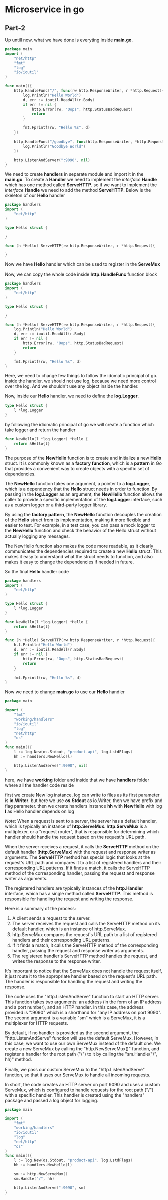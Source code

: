 # Microservice in go
## Part-2

Up untill now, what we have done is everyting inside **main.go**.
```go
package main
import (
    "net/http"
    "fmt"
    "log"
    "io/ioutil"
)

func main(){
    http.HandleFunc("/", func(rw http.ResponseWriter, r *http.Request){
        log.Println("Hello World")
        d, err := ioutil.ReadAll(r.Body)
        if err != nil {
            http.Error(rw, "Oops", http.StatusBadRequest)
            return
        }

        fmt.Fprintf(rw, "Hello %s", d)
    })

    http.HandleFunc("/goodbye", func(http.ResponseWriter, *http.Request){
        log.Println("Goodbye World")
    })

    http.ListenAndServer(":9090", nil)
}
```

We need to create **handlers** in separate module and import it in the **main.go**. To create a **Handler** we need to implement the *interface* **Handle** which has one method called **ServeHTTP**. so if we want to implement the *interface* **Handle** we need to add the method **ServeHTTP**. Below is the skeleton of our **Hello** handler

```go
package handlers
import (
    "net/http"
)

type Hello struct {

}

func (h *Hello) ServeHTTP(rw http.ResponseWriter, r *http.Request){

}
```

Now we have **Hello** handler which can be used to register in the **ServeMux**

Now, we can copy the whole code inside **http.HandleFunc** function block

```go
package handlers
import (
    "net/http"
)

type Hello struct {

}

func (h *Hello) ServeHTTP(rw http.ResponseWriter, r *http.Request){
    log.Println("Hello World")
    d, err := ioutil.ReadAll(r.Body)
    if err != nil {
        http.Error(rw, "Oops", http.StatusBadRequest)
        return
    }

    fmt.Fprintf(rw, "Hello %s", d)
}
```

Here, we need to change few things to follow the idomatic principal of go.
inside the handler, we should not use log, because we need more control over the log. And we shouldn't use any object inside the handler.

Now, inside our **Hello** handler, we need to define the **log.Logger**.
```go
type Hello struct {
    l *log.Logger
}
```
by following the idiomatic principal of go we will create a function which take logger and return the handler
```go
func NewHello(l *log.Logger) *Hello {
    return &Hello{l}
}
```

The purpose of the **NewHello** function is to create and initialize a new **Hello** struct. It is commonly known as a **factory function**, which is a **pattern** in Go that provides a convenient way to create objects with a specific set of dependencies.

The **NewHello** function takes one argument, a pointer to a **log.Logger**, which is a dependency that the **Hello** struct needs in order to function. By passing in the **log.Logger** as an argument, the **NewHello** function allows the caller to provide a specific implementation of the **log.Logger** interface, such as a custom logger or a third-party logger library.

By using the **factory pattern**, the **NewHello** function decouples the creation of the **Hello** struct from its implementation, making it more flexible and easier to test. For example, in a test case, you can pass a mock logger to the **NewHello** function and check the behavior of the Hello struct without actually logging any messages.

The NewHello function also makes the code more readable, as it clearly communicates the dependencies required to create a new **Hello** struct. This makes it easy to understand what the struct needs to function, and also makes it easy to change the dependencies if needed in future.

So the final **Hello** handler code
```go
package handlers
import (
    "net/http"
)

type Hello struct {
    l *log.Logger
}

func NewHello(l *log.Logger) *Hello {
    return &Hello{l}
}

func (h *Hello) ServeHTTP(rw http.ResponseWriter, r *http.Request){
    h.l.Println("Hello World")
    d, err := ioutil.ReadAll(r.Body)
    if err != nil {
        http.Error(rw, "Oops", http.StatusBadRequest)
        return
    }

    fmt.Fprintf(rw, "Hello %s", d)
}
```

Now we need to change **main.go** to use our **Hello** handler
```go
package main

import (
    "fmt"
    "working/handlers"
    "io/ioutil"
    "log"
    "net/http"
    "os"
)
func main(){
    l := log.New(os.Stdout, "product-api", log.LstdFlags)
    hh := handlers.NewHello(l)

    http.ListenAndServe(":9090", nil)
}
```

here, we have **working** folder and inside that we have **handlers** folder where all the handler code reside

first we create New log instance. log can write to files as its first parameter is **io.Writer**. but here we use **os.Stdout** as io.Writer, then we have prefix and flag parameter. then we create handlers instance **hh** with **NewHello** with log **l** as Hello handler depends on log


*Note*: When a request is sent to a server, the server has a default handler, which is typically an instance of **http.ServeMux**. **http.ServeMux** is a multiplexer, or a "request router", that is responsible for determining which handler should handle the request based on the request's URL path.

When the server receives a request, it calls the **ServeHTTP** method on the default handler (**http.ServeMux**) with the request and response writer as arguments. The **ServeHTTP** method has special logic that looks at the request's URL path and compares it to a list of registered handlers and their corresponding URL patterns. If it finds a match, it calls the ServeHTTP method of the corresponding handler, passing the request and response writer as arguments.

The registered handlers are typically instances of the **http.Handler** interface, which has a single method called **ServeHTTP**. This method is responsible for handling the request and writing the response.

Here is a summary of the process:

1. A client sends a request to the server.
2. The server receives the request and calls the ServeHTTP method on its default handler, which is an instance of http.ServeMux.
3. http.ServeMux compares the request's URL path to a list of registered handlers and their corresponding URL patterns.
4. If it finds a match, it calls the ServeHTTP method of the corresponding handler, passing the request and response writer as arguments.
5. The registered handler's ServeHTTP method handles the request, and writes the response to the response writer.

It's important to notice that the ServeMux does not handle the request itself, it just route it to the appropriate handler based on the request's URL path. The handler is responsible for handling the request and writing the response.

The code uses the "http.ListenAndServe" function to start an HTTP server. This function takes two arguments: an address (in the form of an IP address and a port number), and an HTTP handler. In this case, the address provided is ":9090" which is a shorthand for "any IP address on port 9090". The second argument is a variable "sm" which is a ServeMux, it is a multiplexer for HTTP requests.

By default, if no handler is provided as the second argument, the "http.ListenAndServe" function will use the default ServeMux. However, in this case, we want to use our own ServeMux instead of the default one. We create a new ServeMux by calling the "http.NewServeMux()" function, and register a handler for the root path ("/") to it by calling the "sm.Handle("/", hh)" method.

Finally, we pass our custom ServeMux to the "http.ListenAndServe" function, so that it uses our ServeMux to handle all incoming requests.

In short, the code creates an HTTP server on port 9090 and uses a custom ServeMux, which is configured to handle requests for the root path ("/") with a specific handler. This handler is created using the "handlers" package and passed a log object for logging.
```go
package main

import (
    "fmt"
    "working/handlers"
    "io/ioutil"
    "log"
    "net/http"
    "os"
)
func main(){
    l := log.New(os.Stdout, "product-api", log.LstdFlags)
    hh := handlers.NewHello(l)

    sm := http.NewServeMux()
    sm.Handle("/", hh)

    http.ListenAndServe(":9090", sm)
}
```